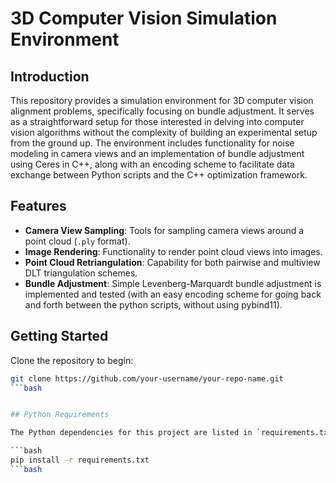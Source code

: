 # 3D Computer Vision Simulation Environment

## Introduction

This repository provides a simulation environment for 3D computer vision alignment problems, specifically focusing on bundle adjustment. It serves as a straightforward setup for those interested in delving into computer vision algorithms without the complexity of building an experimental setup from the ground up. The environment includes functionality for noise modeling in camera views and an implementation of bundle adjustment using Ceres in C++, along with an encoding scheme to facilitate data exchange between Python scripts and the C++ optimization framework.

## Features

- **Camera View Sampling**: Tools for sampling camera views around a point cloud (`.ply` format).
- **Image Rendering**: Functionality to render point cloud views into images.
- **Point Cloud Retriangulation**: Capability for both pairwise and multiview DLT triangulation schemes.
- **Bundle Adjustment**: Simple Levenberg-Marquardt bundle adjustment is implemented and tested (with an easy encoding scheme for going back and forth between the python scripts, without using pybind11).

## Getting Started

Clone the repository to begin:

```bash
git clone https://github.com/your-username/your-repo-name.git
```bash


## Python Requirements

The Python dependencies for this project are listed in `requirements.txt`. To install these dependencies, run the following command in your Python environment:

```bash
pip install -r requirements.txt
```bash

